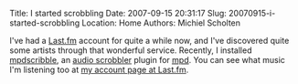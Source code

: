 Title: I started scrobbling
Date: 2007-09-15 20:31:17
Slug: 20070915-i-started-scrobbling
Location: Home
Authors: Michiel Scholten

<p>I've had a <a href="http://last.fm">Last.fm</a> account for quite a while now, and I've discovered quite some artists through that wonderful service. Recently, I installed <a href="http://www.frob.nl/scribble.html">mpdscribble</a>, an <a href="http://www.last.fm/help/">audio scrobbler</a> plugin for <a href="http://www.musicpd.org/"><acronym title="Music Player Daemon">mpd</acronym></a>. You can see what music I'm listening too at <a href="http://www.last.fm/user/aquatix/">my account page at Last.fm</a>.</p>